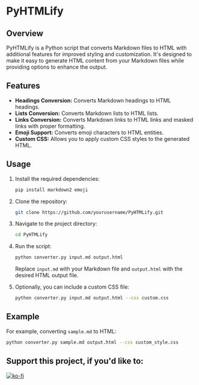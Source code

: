 # PyHTMLify

## Overview

PyHTMLify is a Python script that converts Markdown files to HTML with additional features for improved styling and customization. It's designed to make it easy to generate HTML content from your Markdown files while providing options to enhance the output.

## Features

- **Headings Conversion:** Converts Markdown headings to HTML headings.
- **Lists Conversion:** Converts Markdown lists to HTML lists.
- **Links Conversion:** Converts Markdown links to HTML links and masked links with proper formatting.
- **Emoji Support:** Converts emoji characters to HTML entities.
- **Custom CSS:** Allows you to apply custom CSS styles to the generated HTML.

## Usage

1. Install the required dependencies:
    ```bash
    pip install markdown2 emoji
    ```

2. Clone the repository:
    ```bash
    git clone https://github.com/yourusername/PyHTMLify.git
    ```

3. Navigate to the project directory:
    ```bash
    cd PyHTMLify
    ```

4. Run the script:
    ```bash
    python converter.py input.md output.html
    ```

    Replace `input.md` with your Markdown file and `output.html` with the desired HTML output file.

5. Optionally, you can include a custom CSS file:
    ```bash
    python converter.py input.md output.html --css custom.css
    ```

## Example

For example, converting `sample.md` to HTML:
```bash
python converter.py sample.md output.html --css custom_style.css
```

## Support this project, if you'd like to:

[![ko-fi](https://ko-fi.com/img/githubbutton_sm.svg)](https://ko-fi.com/V7V1GVSTH)

